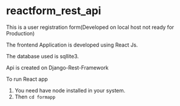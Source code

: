 # reactform_rest_api

This is a user registration form(Developed on local host not ready for Production)

The frontend Application is developed using React Js.

The database used is sqllite3.

Api is created on Django-Rest-Framework

To run React app

1. You need have node installed in your system.
2. Then
	```cd formapp```




